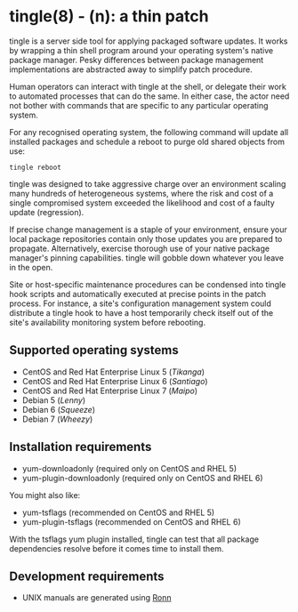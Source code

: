 tingle(8) - (n): a thin patch
=============================

tingle is a server side tool for applying packaged software updates.  It works by
wrapping a thin shell program around your operating system's native
package manager.  Pesky differences between package management
implementations are abstracted away to simplify patch procedure.

Human operators can interact with tingle at the shell, or delegate their
work to automated processes that can do the same.  In either case, the
actor need not bother with commands that are specific to any particular
operating system.

For any recognised operating system, the following command will update
all installed packages and schedule a reboot to purge old shared objects
from use:

    tingle reboot

tingle was designed to take aggressive charge over an environment
scaling many hundreds of heterogeneous systems, where the risk and cost
of a single compromised system exceeded the likelihood and cost of a
faulty update (regression).

If precise change management is a staple of your environment, ensure
your local package repositories contain only those updates you are
prepared to propagate.  Alternatively, exercise thorough use of your
native package manager's pinning capabilities.  tingle will gobble down
whatever you leave in the open.

Site or host-specific maintenance procedures can be condensed into
tingle hook scripts and automatically executed at precise points in the
patch process.  For instance, a site's configuration management system
could distribute a tingle hook to have a host temporarily check itself
out of the site's availability monitoring system before rebooting.


## Supported operating systems

- CentOS and Red Hat Enterprise Linux 5 (*Tikanga*)
- CentOS and Red Hat Enterprise Linux 6 (*Santiago*)
- CentOS and Red Hat Enterprise Linux 7 (*Maipo*)
- Debian 5 (*Lenny*)
- Debian 6 (*Squeeze*)
- Debian 7 (*Wheezy*)


## Installation requirements

* yum-downloadonly (required only on CentOS and RHEL 5)
* yum-plugin-downloadonly (required only on CentOS and RHEL 6)

You might also like:

* yum-tsflags (recommended on CentOS and RHEL 5)
* yum-plugin-tsflags (recommended on CentOS and RHEL 6)

With the tsflags yum plugin installed, tingle can test that all package
dependencies resolve before it comes time to install them.


## Development requirements

* UNIX manuals are generated using [Ronn][]

[Ronn]: https://github.com/rtomayko/ronn/
